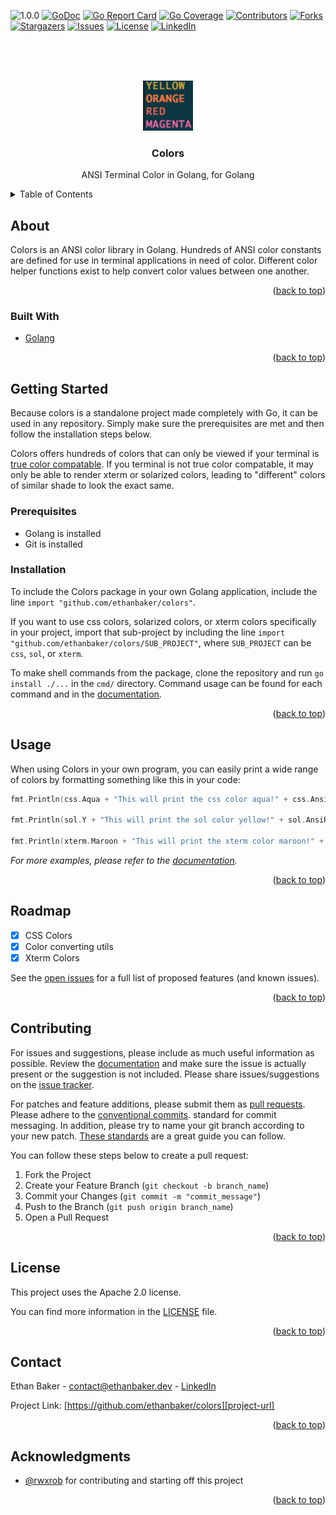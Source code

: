 <!--
  Created by: Ethan Baker (contact@ethanbaker.dev)
  
  Adapted from:
    https://github.com/othneildrew/Best-README-Template/
-->

<div id="top"></div>


<!-- PROJECT SHIELDS/BUTTONS -->
<!-- 
  Netlify buttons:
[![Netlify Status]()]()
  Golang specific buttons:
NEED GITHUB WORKFLOW 
-->
![1.0.0](https://img.shields.io/badge/status-1.0.0-red)
[![GoDoc](https://godoc.org/github.com/ethanbaker/colors?status.svg)](https://godoc.org/github.com/ethanbaker/colors)
[![Go Report Card](https://goreportcard.com/badge/github.com/ethanbaker/colors)](https://goreportcard.com/report/github.com/ethanbaker/colors)
[![Go Coverage](https://github.com/ethanbaker/colors/wiki/coverage.svg)](https://raw.githack.com/wiki/ethanbaker/colors/coverage.html)
[![Contributors][contributors-shield]][contributors-url]
[![Forks][forks-shield]][forks-url]
[![Stargazers][stars-shield]][stars-url]
[![Issues][issues-shield]][issues-url]
[![License][license-shield]][license-url]
[![LinkedIn][linkedin-shield]][linkedin-url]


<!-- PROJECT LOGO -->
<br><br><br>
<div align="center">
  <a href="https://github.com/ethanbaker/colors">
    <img src="./docs/logo.png" alt="Logo" width="80" height="80">
  </a>

  <h3 align="center">Colors</h3>

  <p align="center">
    ANSI Terminal Color in Golang, for Golang
  </p>
</div>


<!-- TABLE OF CONTENTS -->
<details>
  <summary>Table of Contents</summary>
  <ol>
    <li>
      <a href="#about-the-project">About</a>
      <ul>
        <li><a href="#built-with">Built With</a></li>
      </ul>
    </li>
    <li>
      <a href="#getting-started">Getting Started</a>
      <ul>
        <li><a href="#prerequisites">Prerequisites</a></li>
        <li><a href="#installation">Installation</a></li>
      </ul>
    </li>
    <li><a href="#usage">Usage</a></li>
    <li><a href="#roadmap">Roadmap</a></li>
    <li><a href="#contributing">Contributing</a></li>
    <li><a href="#license">License</a></li>
    <li><a href="#contact">Contact</a></li>
    <li><a href="#acknowledgments">Acknowledgments</a></li>
  </ol>
</details>


<!-- ABOUT -->
## About

<!--![Project demonstration image][product-screenshot]-->

Colors is an ANSI color library in Golang. Hundreds of ANSI color constants are defined for use in terminal applications in need of color. Different color helper functions exist to help convert color values between one another. 

<p align="right">(<a href="#top">back to top</a>)</p>


### Built With

* [Golang](https://go.dev/)

<p align="right">(<a href="#top">back to top</a>)</p>


<!-- GETTING STARTED -->
## Getting Started

Because colors is a standalone project made completely with Go, it can be used in any repository. Simply make sure the prerequisites are met and then follow the installation steps below.

Colors offers hundreds of colors that can only be viewed if your terminal is [true color compatable](https://unix.stackexchange.com/questions/450365/check-if-terminal-supports-24-bit-true-color). If you terminal is not true color compatable, it may only be able to render xterm or solarized colors, leading to "different" colors of similar shade to look the exact same.

### Prerequisites

* Golang is installed
* Git is installed

### Installation

To include the Colors package in your own Golang application, include the line `import "github.com/ethanbaker/colors"`.

If you want to use css colors, solarized colors, or xterm colors specifically in your project, import that sub-project by including the line `import "github.com/ethanbaker/colors/SUB_PROJECT"`, where `SUB_PROJECT` can be `css`, `sol`, or `xterm`.

To make shell commands from the package, clone the repository and run `go install ./...` in the `cmd/` directory. Command usage can be found for each command and in the [documentation][documentation-url]. 

<p align="right">(<a href="#top">back to top</a>)</p>


<!-- USAGE EXAMPLES -->
## Usage

When using Colors in your own program, you can easily print a wide range of colors by formatting something like this in your code:

```go
fmt.Println(css.Aqua + "This will print the css color aqua!" + css.AnsiReset)

fmt.Println(sol.Y + "This will print the sol color yellow!" + sol.AnsiReset)

fmt.Println(xterm.Maroon + "This will print the xterm color maroon!" + xterm.AnsiReset)
```

_For more examples, please refer to the [documentation][documentation-url]._

<p align="right">(<a href="#top">back to top</a>)</p>


<!-- ROADMAP -->
## Roadmap

- [x] CSS Colors
- [x] Color converting utils
- [x] Xterm Colors

See the [open issues][issues-url] for a full list of proposed features (and known issues).

<p align="right">(<a href="#top">back to top</a>)</p>


<!-- CONTRIBUTING -->
## Contributing

For issues and suggestions, please include as much useful information as possible.
Review the [documentation][documentation-url] and make sure the issue is actually
present or the suggestion is not included. Please share issues/suggestions on the
[issue tracker][issues-url].

For patches and feature additions, please submit them as [pull requests][pulls-url]. 
Please adhere to the [conventional commits][conventional-commits-url]. standard for
commit messaging. In addition, please try to name your git branch according to your
new patch. [These standards][conventional-branches-url] are a great guide you can follow.

You can follow these steps below to create a pull request:

1. Fork the Project
2. Create your Feature Branch (`git checkout -b branch_name`)
3. Commit your Changes (`git commit -m "commit_message"`)
4. Push to the Branch (`git push origin branch_name`)
5. Open a Pull Request

<p align="right">(<a href="#top">back to top</a>)</p>


<!-- LICENSE -->
## License

This project uses the Apache 2.0 license.

You can find more information in the [LICENSE][license-url] file.

<p align="right">(<a href="#top">back to top</a>)</p>


<!-- CONTACT -->
## Contact

Ethan Baker - contact@ethanbaker.dev - [LinkedIn][linkedin-url]

Project Link: [https://github.com/ethanbaker/colors][project-url]

<p align="right">(<a href="#top">back to top</a>)</p>


## Acknowledgments

* [@rwxrob](https://github.com/rwxrob) for contributing and starting off this project

<p align="right">(<a href="#top">back to top</a>)</p>


<!-- MARKDOWN LINKS & IMAGES -->
<!-- https://www.markdownguide.org/basic-syntax/#reference-style-links -->
[contributors-shield]: https://img.shields.io/github/contributors/ethanbaker/colors.svg
[forks-shield]: https://img.shields.io/github/forks/ethanbaker/colors.svg
[stars-shield]: https://img.shields.io/github/stars/ethanbaker/colors.svg
[issues-shield]: https://img.shields.io/github/issues/ethanbaker/colors.svg
[license-shield]: https://img.shields.io/github/license/ethanbaker/colors.svg
[linkedin-shield]: https://img.shields.io/badge/-LinkedIn-black.svg?logo=linkedin&colorB=555

[contributors-url]: <https://github.com/ethanbaker/colors/graphs/contributors>
[forks-url]: <https://github.com/ethanbaker/colors/network/members>
[stars-url]: <https://github.com/ethanbaker/colors/stargazers>
[issues-url]: <https://github.com/ethanbaker/colors/issues>
[pulls-url]: <https://github.com/ethanbaker/colors/pulls>
[license-url]: <https://github.com/ethanbaker/colors/blob/master/LICENSE>
[linkedin-url]: <https://linkedin.com/in/ethandbaker>
[project-url]: <https://github.com/ethanbaker/colors>

[product-screenshot]: path_to_demo
[documentation-url]: <https://pkg.go.dev/github.com/ethanbaker/colors>

[conventional-commits-url]: <https://www.conventionalcommits.org/en/v1.0.0/#summary>
[conventional-branches-url]: <https://docs.microsoft.com/en-us/azure/devops/repos/git/git-branching-guidance?view=azure-devops>